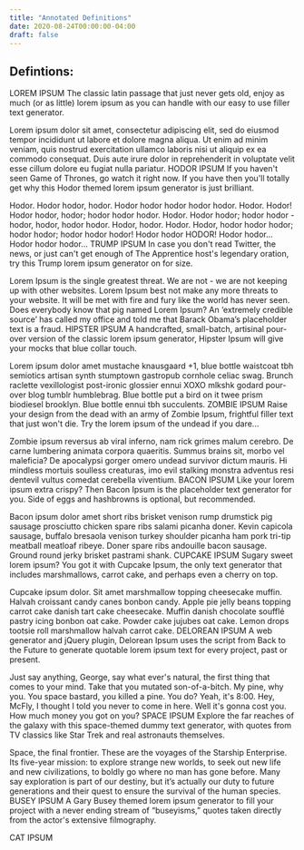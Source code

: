 ```yaml
---
title: "Annotated Definitions"
date: 2020-08-24T00:00:00-04:00
draft: false
---
```

## Defintions: 
LOREM IPSUM
The classic latin passage that just never gets old, enjoy as much (or as little) lorem ipsum as you can handle with our easy to use filler text generator.

Lorem ipsum dolor sit amet, consectetur adipiscing elit, sed do eiusmod tempor incididunt ut labore et dolore magna aliqua. Ut enim ad minim veniam, quis nostrud exercitation ullamco laboris nisi ut aliquip ex ea commodo consequat. Duis aute irure dolor in reprehenderit in voluptate velit esse cillum dolore eu fugiat nulla pariatur.
HODOR IPSUM
If you haven't seen Game of Thrones, go watch it right now. If you have then you'll totally get why this Hodor themed lorem ipsum generator is just brilliant.

Hodor. Hodor hodor, hodor. Hodor hodor hodor hodor hodor. Hodor. Hodor! Hodor hodor, hodor; hodor hodor hodor. Hodor. Hodor hodor; hodor hodor - hodor, hodor, hodor hodor. Hodor, hodor. Hodor. Hodor, hodor hodor hodor; hodor hodor; hodor hodor hodor! Hodor hodor HODOR! Hodor hodor... Hodor hodor hodor...
TRUMP IPSUM
In case you don't read Twitter, the news, or just can't get enough of The Apprentice host's legendary oration, try this Trump lorem ipsum generator on for size.

Lorem Ipsum is the single greatest threat. We are not - we are not keeping up with other websites. Lorem Ipsum best not make any more threats to your website. It will be met with fire and fury like the world has never seen. Does everybody know that pig named Lorem Ipsum? An ‘extremely credible source’ has called my office and told me that Barack Obama’s placeholder text is a fraud.
HIPSTER IPSUM
A handcrafted, small-batch, artisinal pour-over version of the classic lorem ipsum generator, Hipster Ipsum will give your mocks that blue collar touch.

Lorem ipsum dolor amet mustache knausgaard +1, blue bottle waistcoat tbh semiotics artisan synth stumptown gastropub cornhole celiac swag. Brunch raclette vexillologist post-ironic glossier ennui XOXO mlkshk godard pour-over blog tumblr humblebrag. Blue bottle put a bird on it twee prism biodiesel brooklyn. Blue bottle ennui tbh succulents.
ZOMBIE IPSUM
Raise your design from the dead with an army of Zombie Ipsum, frightful filler text that just won't die. Try the lorem ipsum of the undead if you dare...

Zombie ipsum reversus ab viral inferno, nam rick grimes malum cerebro. De carne lumbering animata corpora quaeritis. Summus brains sit​​, morbo vel maleficia? De apocalypsi gorger omero undead survivor dictum mauris. Hi mindless mortuis soulless creaturas, imo evil stalking monstra adventus resi dentevil vultus comedat cerebella viventium.
BACON IPSUM
Like your lorem ipsum extra crispy? Then Bacon Ipsum is the placeholder text generator for you. Side of eggs and hashbrowns is optional, but recommended.

Bacon ipsum dolor amet short ribs brisket venison rump drumstick pig sausage prosciutto chicken spare ribs salami picanha doner. Kevin capicola sausage, buffalo bresaola venison turkey shoulder picanha ham pork tri-tip meatball meatloaf ribeye. Doner spare ribs andouille bacon sausage. Ground round jerky brisket pastrami shank.
CUPCAKE IPSUM
Sugary sweet lorem ipsum? You got it with Cupcake Ipsum, the only text generator that includes marshmallows, carrot cake, and perhaps even a cherry on top.

Cupcake ipsum dolor. Sit amet marshmallow topping cheesecake muffin. Halvah croissant candy canes bonbon candy. Apple pie jelly beans topping carrot cake danish tart cake cheesecake. Muffin danish chocolate soufflé pastry icing bonbon oat cake. Powder cake jujubes oat cake. Lemon drops tootsie roll marshmallow halvah carrot cake.
DELOREAN IPSUM
A web generator and jQuery plugin, Delorean Ipsum uses the script from Back to the Future to generate quotable lorem ipsum text for every project, past or present.

Just say anything, George, say what ever's natural, the first thing that comes to your mind. Take that you mutated son-of-a-bitch. My pine, why you. You space bastard, you killed a pine. You do? Yeah, it's 8:00. Hey, McFly, I thought I told you never to come in here. Well it's gonna cost you. How much money you got on you?
SPACE IPSUM
Explore the far reaches of the galaxy with this space-themed dummy text generator, with quotes from TV classics like Star Trek and real astronauts themselves.

Space, the final frontier. These are the voyages of the Starship Enterprise. Its five-year mission: to explore strange new worlds, to seek out new life and new civilizations, to boldly go where no man has gone before. Many say exploration is part of our destiny, but it’s actually our duty to future generations and their quest to ensure the survival of the human species.
BUSEY IPSUM
A Gary Busey themed lorem ipsum generator to fill your project with a never ending stream of “buseyisms,” quotes taken directly from the actor's extensive filmography.

CAT IPSUM
